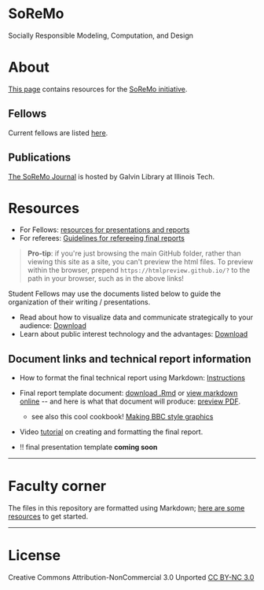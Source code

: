 # SoReMo
Socially Responsible Modeling, Computation, and Design

# About

[This page](https://sondzus.github.io/SoReMo/) contains resources for the [SoReMo initiative](http://www.soremo.org). 

## Fellows 

Current fellows are listed [here](http://www.soremo.org/people/fellows). 

## Publications

[The SoReMo Journal](http://journals.library.iit.edu/index.php/Soremo) is hosted by Galvin Library at Illinois Tech.


# Resources 

* For Fellows: [resources for presentations and reports](https://sondzus.github.io/SoReMo/SoReMo-ResourcesForFellows.html)
* For referees: [Guidelines for refereeing final reports](https://sondzus.github.io/SoReMo/Guidelines-for-refereeing-final-reports.html)

>  **Pro-tip**: if you're just browsing the main GitHub folder, rather than viewing this site as a site, you can't preview the html files. To preview within the browser, prepend `https://htmlpreview.github.io/?` to the path in your browser, such as in the above links! 

Student Fellows may use the documents listed below to guide the organization of their writing / presentations.  
* Read about how to visualize data and communicate strategically to your audience: [Download](https://sondzus.github.io/SoReMo/soremo_data_viz.pdf)
* Learn about public interest technology and the advantages: [Download](https://sondzus.github.io/SoReMo/PIT-Career.pdf)  

## Document links and technical report information 

* How to format the final technical report using Markdown: [Instructions](https://sondzus.github.io/SoReMo/SoReMo-TechReport-PublicationFormattingInstructions.html)  

<!-- (see also the [.Rmd source file](https://sondzus.github.io/SoReMo/SoReMo-TechReport-PublicationFormattingInstructions.Rmd). --> 

* Final report template document: [download .Rmd](https://sondzus.github.io/SoReMo/SoReMo-TechReport-Template.Rmd) or [view markdown online](https://github.com/Sondzus/SoReMo/blob/main/SoReMo-TechReport-Template.Rmd) -- and here is what that document will produce: [preview PDF](https://sondzus.github.io/SoReMo/SoReMo-TechReport-Template.pdf). 

    * see also this cool cookbook! [Making BBC style graphics](https://bbc.github.io/rcookbook/)
 
* Video [tutorial](https://youtu.be/CK_5BNsiusE) on creating and formatting the final report. 

*  !!  final presentation template **coming soon**

------

# Faculty corner

The files in this repository are formatted using Markdown; [here are some resources](https://bookdown.org/yihui/rmarkdown/rmdformats.html) to get started. 

------ 

# License

Creative Commons Attribution-NonCommercial 3.0 Unported [CC BY-NC 3.0](https://creativecommons.org/licenses/by-nc/3.0/)
